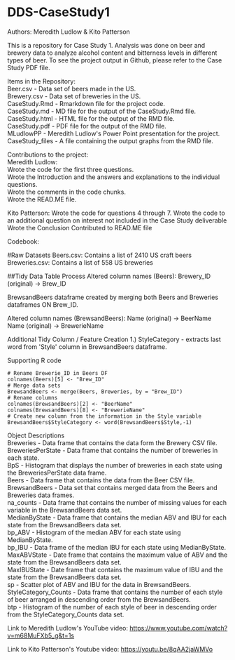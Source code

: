 # DDS-CaseStudy1
Authors: Meredith Ludlow & Kito Patterson

This is a repository for Case Study 1.  Analysis was done on beer and brewery data to analyze alcohol content and bitterness levels in different types of beer. To see the project output in Github, please refer to the Case Study PDF file.  

Items in the Repository:  
Beer.csv - Data set of beers made in the US.  
Brewery.csv - Data set of breweries in the US.   
CaseStudy.Rmd - Rmarkdown file for the project code.     
CaseStudy.md - MD file for the output of the CaseStudy.Rmd file.   
CaseStudy.html - HTML file for the output of the RMD file.    
CaseStudy.pdf - PDF file for the output of the RMD file.   
MLudlowPP - Meredith Ludlow's Power Point presentation for the project.  
CaseStudy_files - A file containing the output graphs from the RMD file.  

Contributions to the project:  
Meredith Ludlow:    
  Wrote the code for the first three questions.  
  Wrote the Introduction and the answers and explanations to the individual questions.   
  Wrote the comments in the code chunks.  
  Wrote the READ.ME file.  
  
Kito Patterson:
  Wrote the code for questions 4 through 7.
  Wrote the code to an additional question on interest not included in the Case Study deliverable
  Wrote the Conclusion
  Contributed to READ.ME file

Codebook:  

#Raw Datasets 
Beers.csv: Contains a list of 2410 US craft beers 
Breweries.csv: Contains a list of 558 US breweries

##Tidy Data Table Process
Altered column names (Beers):
  Brewery_ID (original) -> Brew_ID

BrewsandBeers dataframe created by merging both Beers and Breweries 
dataframes ON Brew_ID.

Altered column names (BrewsandBeers):
  Name (original) -> BeerName
  Name (original) -> BrewerieName
  
Additional Tidy Column / Feature Creation
1.) StyleCategory - extracts last word from 'Style' column in BrewsandBeers dataframe.

Supporting R code
```{r echo=TRUE}
# Rename Brewerie_ID in Beers DF
colnames(Beers)[5] <- "Brew_ID"
# Merge data sets
BrewsandBeers <- merge(Beers, Breweries, by = "Brew_ID")
# Rename columns
colnames(BrewsandBeers)[2] <- "BeerName"
colnames(BrewsandBeers)[8] <- "BrewerieName"
# Create new column from the information in the Style variable
BrewsandBeers$StyleCategory <- word(BrewsandBeers$Style,-1)
```


Object Descriptions  
Breweries - Data frame that contains the data form the Brewery CSV file.  
BreweriesPerState - Data frame that contains the number of breweries in each state.  
BpS - Histogram that displays the number of breweries in each state using the BreweriesPerState data frame.  
Beers - Data frame that contains the data from the Beer CSV file.  
BrewsandBeers - Data set that contains merged data from the Beers and Breweries data frames.  
na_counts - Data frame that contains the number of missing values for each variable in the BrewsandBeers data set.  
MedianByState - Data frame that contains the median ABV and IBU for each state from the BrewsandBeers data set.  
bp_ABV - Histogram of the median ABV for each state using MedianByState.  
bp_IBU - Data frame of the median IBU for each state using MedianByState.  
MaxABVState - Date frame that contains the maximum value of ABV and the state from the BrewsandBeers data set.  
MaxIBUState - Date frame that contains the maximum value of IBU and the state from the BrewsandBeers data set.  
sp - Scatter plot of ABV and IBU for the data in BrewsandBeers.  
StyleCategory_Counts - Data frame that contains the number of each style of beer arranged in descending order from the BrewsandBeers.  
btp - Histogram of the number of each style of beer in descending order from the StyleCategory_Counts data set.  

Link to Meredith Ludlow's YouTube video: https://www.youtube.com/watch?v=m68MuFXb5_g&t=1s  

Link to Kito Patterson's Youtube video: https://youtu.be/8qAA2jaWMVo

